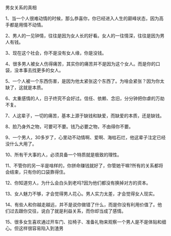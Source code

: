 男女关系的真相

1、当一个人很难动情的时候，那么恭喜你，你已经进入人生的巅峰状态，因为高手都是用情不动情。

2、男人的一见钟情，往往是因为女人长的好看。女人的一往情深，往往是因为男人有钱。

3、现在这个社会，你不是没有女人缘，你是没钱。

4、很多男人被女人伤得痛苦，其实你的痛苦并不是因为这个女人。而是你的口袋，没本事去找更多的女人。

5、一个人被一个东西伤害，是因为他太紧张这个东西了。为啥会紧张？因为你太缺了，这就是本质。

6、太重感情的人，日子终究不会好过。信任、依赖、念旧，分分钟把你虐的万劫不复。

7、人这辈子，一切的痛苦，基本上源于缺钱和缺爱，而缺爱的本质，还是缺钱。

8、脸乃身外之物，可要可不要。钱乃必要之物，不由得你不要。

9、一个男人，30多岁了，心里动不动情啊、爱啊、海枯石烂，他这辈子注定已经没什么大用了。

10、所有干大事的人，必须具备一个特质就是极致的理性。

11、不管你的另一半是啥样的，你拼命赚钱就好了，你管她干嘛?所有的关系都将会结束，只有你的口袋靠得住。

12、你知道穷人，为什么会白头到老吗?因为他们都没有换掉对方的资本。

13、女人魅力不够，才会觉得男人花心。男人实力太差，才会觉得女人现实。

14、有些人和你越走越远，并不是说你做错了什么，而是你没有利用价值了。他们过去跟你交往，说白了就是利益关系，而你却当成了感情。

15、很多女生喜欢通过开车门、拉椅子、准备礼物来观察一个男人是不是体贴和细心。但这样很容易陷入到渣男

